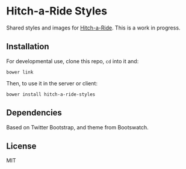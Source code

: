 # Hitch-a-Ride Styles
Shared styles and images for [Hitch-a-Ride](https://github.com/btford/hitch-a-ride). This is a work in progress.

## Installation
For developmental use, clone this repo, `cd` into it and:

```
bower link
```

Then, to use it in the server or client:

```
bower install hitch-a-ride-styles
```

## Dependencies
Based on Twitter Bootstrap, and theme from Bootswatch.

## License
MIT